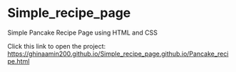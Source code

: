 # Simple_recipe_page
 Simple Pancake Recipe Page using HTML and CSS

Click this link to open the project:
https://ghinaamin200.github.io/Simple_recipe_page.github.io/Pancake_recipe.html
